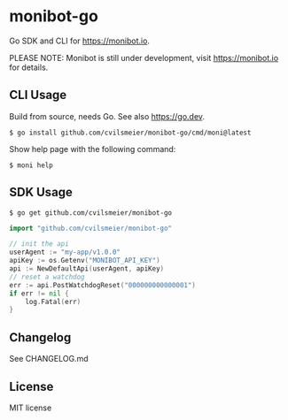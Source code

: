# monibot-go

Go SDK and CLI for <https://monibot.io>.

PLEASE NOTE: Monibot is still under development, visit <https://monibot.io> for details.

## CLI Usage

Build from source, needs Go. See also <https://go.dev>.

    $ go install github.com/cvilsmeier/monibot-go/cmd/moni@latest

Show help page with the following command:

    $ moni help

## SDK Usage

    $ go get github.com/cvilsmeier/monibot-go

```go
import "github.com/cvilsmeier/monibot-go"

// init the api
userAgent := "my-app/v1.0.0"
apiKey := os.Getenv("MONIBOT_API_KEY")
api := NewDefaultApi(userAgent, apiKey)
// reset a watchdog
err := api.PostWatchdogReset("000000000000001")
if err != nil {
    log.Fatal(err)
}
```

## Changelog

See CHANGELOG.md

## License

MIT license